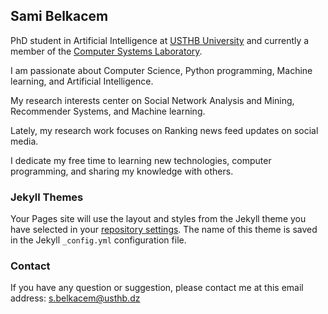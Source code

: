 ## Sami Belkacem

PhD student in Artificial Intelligence at [USTHB University](https://www.usthb.dz/en) and currently a member of the [Computer Systems Laboratory](https://www.lsi.usthb.dz/).

I am passionate about Computer Science, Python programming, Machine learning, and Artificial Intelligence.

My research interests center on Social Network Analysis and Mining, Recommender Systems, and Machine learning.

Lately, my research work focuses on Ranking news feed updates on social media.

I dedicate my free time to learning new technologies, computer programming, and sharing my knowledge with others.

### Jekyll Themes

Your Pages site will use the layout and styles from the Jekyll theme you have selected in your [repository settings](https://github.com/SamBelkacem/SamBelkacem.github.io/settings). The name of this theme is saved in the Jekyll `_config.yml` configuration file.

### Contact

If you have any question or suggestion, please contact me at this email address: s.belkacem@usthb.dz
